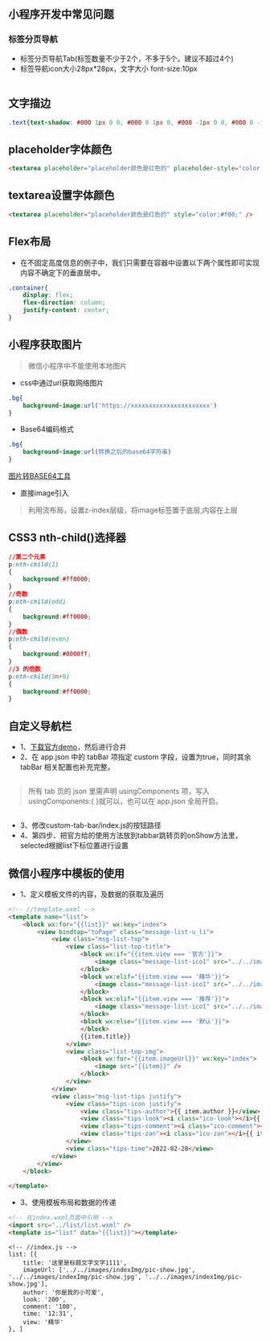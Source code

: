 ## 小程序开发中常见问题

### 标签分页导航
- 标签分页导航Tab(标签数量不少于2个，不多于5个。建议不超过4个)
- 标签导航icon大小28px*28px，文字大小 font-size:10px
<img src="" />



## 文字描边

```CSS
.text{text-shadow: #000 1px 0 0, #000 0 1px 0, #000 -1px 0 0, #000 0 -1px 0;}
```

## placeholder字体颜色

```HTML
<textarea placeholder="placeholder颜色是红色的" placeholder-style="color:red;" />
```

## textarea设置字体颜色

```HTML
<textarea placeholder="placeholder颜色是红色的" style="color:#f00;" />
```

## Flex布局
- 在不固定高度信息的例子中，我们只需要在容器中设置以下两个属性即可实现内容不确定下的垂直居中。
```CSS
.container{
    display: flex;
    flex-direction: column;
    justify-content: center;
}
```

## 小程序获取图片

> 微信小程序中不能使用本地图片
- css中通过url获取网络图片
```CSS
.bg{
    background-image:url('https://xxxxxxxxxxxxxxxxxxxxxx')
}
```
- Base64编码格式
```CSS
.bg{
    background-image:url(转换之后的base64字符串)
}
```
[图片转BASE64工具](https://c.runoob.com/front-end/59/)

- 直接image引入
> 利用流布局，设置z-index层级，将image标签置于底层,内容在上层


## CSS3 nth-child()选择器
```CSS
//第二个元素
p:nth-child(2)
{
    background:#ff0000;
}
//奇数
p:nth-child(odd)
{
    background:#ff0000;
}
//偶数
p:nth-child(even)
{
    background:#0000ff;
}
//3 的倍数
p:nth-child(3n+0)
{
    background:#ff0000;
}
```


## 自定义导航栏
- 1、[下载官方demo](https://developers.weixin.qq.com/miniprogram/dev/framework/ability/custom-tabbar.html?search-key=%E8%87%AA%E5%AE%9A%E4%B9%89tabbar)，然后进行合并
- 2、在 app.json 中的 tabBar 项指定 custom 字段，设置为true，同时其余 tabBar 相关配置也补充完整。

<img :src="$withBase('/appJson.png')" />

> 所有 tab 页的 json 里需声明 usingComponents 项，写入usingComponents:{ }就可以，也可以在 app.json 全局开启。
<img :src="$withBase('/usingComponents.png')" />

- 3、修改custom-tab-bar/index.js的按钮路径
- 4、第四步、把官方给的使用方法放到tabbar跳转页的onShow方法里，selected根据list下标位置进行设置

## 微信小程序中模板的使用
- 1、定义模板文件的内容，及数据的获取及遍历
  
```HTML
<!-- //template.wxml -->
<template name="list">
    <block wx:for="{{list}}" wx:key="index">
        <view bindtap="toPage" class="message-list-u_li">
            <view class="msg-list-top">
                <view class="list-top-title">
                    <block wx:if="{{item.view === '官方'}}">
                        <image class="message-list-ico1" src="../../images/indexImg/indexListIco1.png" />
                    </block>
                    <block wx:elif="{{item.view === '精华'}}">
                        <image class="message-list-ico1" src="../../images/indexImg/indexListIco2.png" />
                    </block>
                    <block wx:elif="{{item.view === '推荐'}}">
                        <image class="message-list-ico1" src="../../images/indexImg/indexListIco3.png" />
                    </block>
                    <block wx:else="{{item.view === '默认'}}">
                    </block>
                    {{item.title}} 
                </view>
                <view class="list-top-img">
                    <block wx:for="{{item.imageUrl}}" wx:key="index">
                        <image src="{{item}}" />
                    </block>
                </view>
            </view>
            <view class="msg-list-tips justify">
                <view class="tips-icon justify">
                    <view class="tips-author">{{ item.author }}</view>
                    <view class="tips-look"><i class="ico-look"></i>{{ item.look }}</view>
                    <view class="tips-comment"><i class="ico-comment"></i>{{ item.comment }}</view>
                    <view class="tips-zan"><i class="ico-zan"></i>{{ item.zan }}</view>
                </view>
                <view class="tips-time">2022-02-28</view>
            </view>
        </view>
    </block>
         
</template>
```

- 3、使用模板布局和数据的传递

```HTML
<!-- 在index.wxml页面中引用 -->
<import src="../list/list.wxml" />
<template is="list" data="{{list}}"></template>
```

```JS
<!-- //index.js -->
list: [{
    title: '这里是标题文字文字1111',
    imageUrl: ['../../images/indexImg/pic-show.jpg', '../../images/indexImg/pic-show.jpg', '../../images/indexImg/pic-show.jpg'],
    author: '你是我的小可爱',
    look: '200',
    comment: '100',
    time: '12:31',
    view: '精华'
}, ]
```